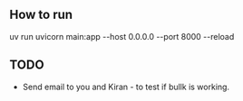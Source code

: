 

## How to run
uv run uvicorn main:app --host 0.0.0.0 --port 8000 --reload


## TODO
- Send email to you and Kiran - to test if bullk is working.
